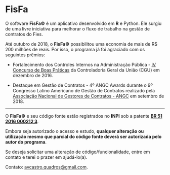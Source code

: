 # FisFa

O software **FisFa&copy;** é um aplicativo desenvolvido em **R** e Python. Ele surgiu de uma livre iniciativa para melhorar o fluxo de trabalho na gestão de contratos do Fies.

Até outubro de 2018, o **FisFa&copy;** possibilitou uma economia de mais de R$ 200 milhões de reais. Por isso, o programa já foi agraciado com os seguintes prêmios: 

* Fortalecimento dos Controles Internos na Administração Pública - [IV Concurso de Boas Práticas](http://www.cgu.gov.br/sobre/institucional/concursos/concurso-de-boas-praticas/resultado) da Controladoria Geral da União (CGU) em dezembro de 2016.

* Destaque em Gestão de Contratos - 4º ANGC Awards durante o 9º Congresso Latino Americano de Gestão de Contratos realizado pela [Associação Nacional de Gestores de Contratos - ANGC](http://www.angc.org.br/8ocongresso-latino-americano-de-gestao-de-contratos/) em setembro de 2018.

---

O **FisFa&copy;** e seu código fonte estão registrados no **INPI** sob a patente [**BR 51 2016 000212 3**](https://gru.inpi.gov.br/pePI/servlet/LoginController?action=login).

Embora seja autorizado o acesso e estudo, **qualquer alteração ou utilização mesmo que parcial do código fonte deverá ser autorizada pelo autor do programa**.

Se deseja solicitar uma alteração de código/funcionalidade, entre em contato e terei o prazer em ajudá-lo(a).

Contato: avcastro.quadros@gmail.com.
